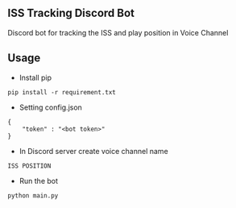## ISS Tracking Discord Bot
Discord bot for tracking the ISS and play position in Voice Channel


## Usage
- Install pip
```
pip install -r requirement.txt 
```

- Setting config.json
```
{
    "token" : "<bot token>"
}
```

- In Discord server create voice channel name
```
ISS POSITION
```
- Run the bot
``` 
python main.py 
```
